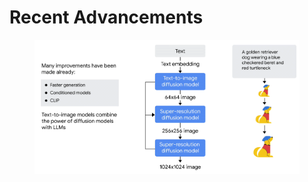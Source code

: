 # Recent Advancements

<figure><img src="../../.gitbook/assets/image (4) (1).png" alt=""><figcaption></figcaption></figure>
